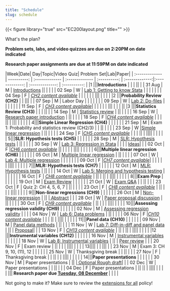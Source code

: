 ```yaml
---
title: "Schedule"
slug: schedule
---
```


{{< figure library="true" src="EC200layout.png" title="" >}}


What's the plan?
<!--
- [**Topic**](/content/) Linked topics take you to the content or lab for that day's session.
- [**Problem Sets**](/assignment/) (<i class="fas fa-pencil-alt"></i>): Link to problem sets. Usually due at the end of the week, so we can work through any questions in class.
- [**Lab**](/assignment/) (<i class="fas fa-laptop-code"></i>): Link to labs. Usually due Monday after we do the in-class lab demonstration.
- [**Research Paper**](/assignment/) (<i class="fas fa-dragon"></i>): Click to find info for the corresponding assignment
-->

**Problem sets, labs, and video quizzes are due on 2:20PM on date indicated**

**Research paper assignments are due at 11:59PM on date indicated**


|Week|Date| Day|Topic|Video Quiz| Problem Set|Lab|Paper|
| :------------- | ----------: | :------------- | :------------- | :----------: | :-------------:|:-------------: | :-------------: | :----------: |
|1 |||**Introductions**   | | | ||
|  | 31 Aug | M | [Introductions](/syllabus/)  || | |
|  | 02 Sep | W | [Lab 1: Getting to know Stata](/assignment/01-lab) |  | | | |
|  | 04 Sep | F | [*CH2 content available*](/content/01-content) |  | | | |
| ||| | | | |
|2 |||**Probability Review (CH2)**  | | |||
|  | 07 Sep | M | Labor Day | | | | |
|  | 09 Sep | W | [Lab 2: Do-files](/assignment/02-lab) | [<i class="fas fa-tv"></i>](https://bb.uvm.edu)| |[<i class="fas fa-laptop-code"></i>](/assignment/01-lab)  | |
|  | 11 Sep | F | [*CH3 content available*](/content/02-content)| |[<i class="fas fa-pencil-alt"></i>](/assignment/01-ps) | | |
| ||| | | | ||
|3 |||**Statistics Review (CH3)**   | | | ||
|  | 14 Sep | M | [Statistics review](/content/02-content/) | [<i class="fas fa-tv"></i>](https://bb.uvm.edu)||[<i class="fas fa-laptop-code"></i>](/assignment/02-lab) |  |
|  | 16 Sep | W | [<i class="fas fa-dragon"></i> Research paper introduction](/assignment/01-researchpaper) |  ||  | |
|  | 18 Sep | F |[*CH4 content available*](/content/04-content)   | | [<i class="fas fa-pencil-alt"></i>](/assignment/02-ps)| ||
| ||| | | | |
| 4|||**Simple Linear Regression (CH4)**   | | | |
|  | 21 Sep | M | Exam 1: Probability and statistics review (CH2/3) | | || |  |
|  | 23 Sep | W |[Simple linear regression](/content/04-content/) | [<i class="fas fa-tv"></i>](https://bb.uvm.edu) ||  | |
|  | 24 Sep | F |[*CH5 content available*](/content/05-content)  |   | | ||
| ||||  | | | |
| 5|||**SLR: Hypothesis tests (CH5)**   | | | |
|  | 28 Sep | M | [SLR: Hypothesis tests](/content/05-content) | [<i class="fas fa-tv"></i>](https://bb.uvm.edu)|| | |
|  | 30 Sep | W | [Lab 3: Regression in Stata](/assignment/03-lab) |  | | | [<i class="fas fa-dragon"></i> Ideas](/assignment/idea-proposal)|
|  | 02 Oct | F |[*CH6 content available*](/content/05-content) || [<i class="fas fa-pencil-alt"></i>](/assignment/03-ps)| | |
| ||||  | | | |
| 6|||**Multiple linear regression (CH6)**   | | | |
|  | 05 Oct | M | [Multiple linear regression](/content/06-content/) | [<i class="fas fa-tv"></i>](https://bb.uvm.edu)||[<i class="fas fa-laptop-code"></i>](/assignment/03-lab) |  |
|  | 07 Oct | W | [Lab 4: Multiple regression](/assignment/04-lab) |  | | | |
|  | 09 Oct | F |[*CH7 content available*](/content/07-content)|  | | | |
| ||||  | | | |
| 7|||**MLR: Hypothesis tests (CH7)**   | | | |
|  | 12 Oct | M | [MLR: Hypothesis tests](/content/07-content) | [<i class="fas fa-tv"></i>](https://bb.uvm.edu)|| [<i class="fas fa-laptop-code"></i>](/assignment/04-lab) |
|  | 14 Oct | W | [Lab 5: Merging and hypothesis testing](/assignment/05-lab) |  | | | |
|  | 16 Oct | F | [*CH8 content available*](/content/08-content) |  |[<i class="fas fa-pencil-alt"></i>](/assignment/04-ps)| | ||
| ||||  | | | |
| 8|||**Exam Prep**   | | | |
|  | 19 Oct | M | [Exam Review](/content/exam1) | | |[<i class="fas fa-laptop-code"></i>](/assignment/05-lab) |
|  | 21 Oct | W | [Exam Q&A](/content/exam1) |  | || |
|  | 23 Oct | F | Quiz 2: CH 4, 5, 6, 7 |  || | |
|  | 23 Oct | F | [*CH8 content available*](/content/08-content) |  || | |
| ||||  | | |
| 9|||**Non-linear regressions (CH9)**   | | | |
|  | 26 Oct | M | [Non-linear regression](/content/08-content) | [<i class="fas fa-tv"></i>](https://bb.uvm.edu)|| |[<i class="fas fa-dragon"></i> Abstract](/assignment/data-abstract) |
|  | 28 Oct | W | [<i class="fas fa-dragon"></i> Paper proposal discussion](/assignment/research-proposal) |  || | |
|  | 30 Oct | F | [*CH9 content available*](/content/09-content) |  || | |
| ||||  | | |
| 10|||**Assessing regression validity (CH9)**   | | | |
|  | 02 Nov | M | [Assessing regression validity](/content/09-content/) | [<i class="fas fa-tv"></i>](https://bb.uvm.edu)|
|  | 04 Nov | W | [Lab 6: Data problems](/assignment/06-lab) |  || | |
|  | 06 Nov | F |[*CH10 content available*](/content/10-content)  | | [<i class="fas fa-pencil-alt"></i>](/assignment/05-ps)| ||
| ||||  | | | |
| 11|||**Panel data (CH10)**   | | | |
|  | 09 Nov | M | [Panel data methods](/content/10-content) |  [<i class="fas fa-tv"></i>](https://bb.uvm.edu)||[<i class="fas fa-laptop-code"></i>](/assignment/06-lab) |
|  | 11 Nov | W | [Lab 7: Diff-in-diff and panel data](/assignment/07-lab) | || | [<i class="fas fa-dragon"></i> Proposal](/assignment/research-proposal)|
|  | 13 Nov | F |  [*CH13 content available*](/content/12-content) |  |[<i class="fas fa-pencil-alt"></i>](/assignment/06-ps)| | ||
| ||||  | | | |
|12 |||**Instrumental variables (CH12)**   | | | |
|  | 16 Nov | M | [Instrumental variables](/content/12-content) | [<i class="fas fa-tv"></i>](https://bb.uvm.edu)| |[<i class="fas fa-laptop-code"></i>](/assignment/07-lab) |
|  | 18 Nov | W | [Lab 8: Instrumental variables](/assignment/08-lab) |   || | [<i class="fas fa-dragon"></i> Peer review](/assignment/peer-review) |
|  | 20 Nov | F | Exam review  |  || | |
| ||||  | | |
| 13||||  | | |||
|  | 23 Nov | M | Exam 3: CH 9, 10, (11), 12  |  | |[<i class="fas fa-laptop-code"></i>](/assignment/08-lab) |
|  | 25 Nov | W | Thanksgiving break |  | || |
|  | 27 Nov | F | Thanksgiving break |  | || |
| ||||  | | | |
| 14|||**Paper presentations**   | | | |
|  | 30 Nov | M | Paper presentations | || |[<i class="fas fa-dragon"></i> Optional Rough draft](/assignment/rough-draft)|
|  | 02 Dec | W | Paper presentations |  | || |
|  | 04 Dec | F | Paper presentations  |  || ||
| ||||  | | |
| |||**<i class="fas fa-dragon"></i> Research paper due [Tuesday, 08 December](/assignment/final-submission) <i class="fas fa-dragon"></i>**   | | | |

Not going to make it? Make sure to review the [extensions for all](/syllabus/#deadlines-and-extensions) policy!
